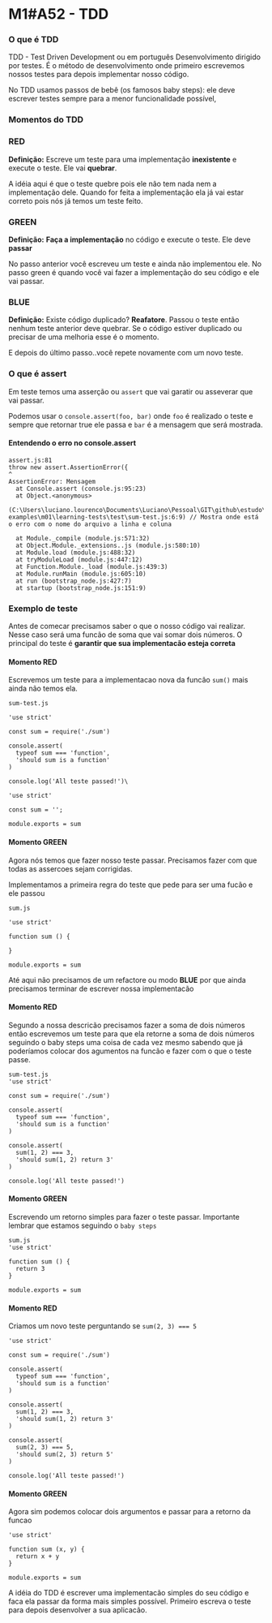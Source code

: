 # M1#A52 - TDD

### O que é TDD
TDD - Test Driven Development ou em português Desenvolvimento dirigido por testes. É o método de desenvolvimento onde primeiro escrevemos nossos testes para depois implementar nosso código.

No TDD usamos passos de bebê (os famosos baby steps): ele deve escrever testes sempre para a menor funcionalidade possível,

### Momentos do TDD

### RED
**Definição:** Escreve um teste para uma implementação **inexistente** e execute o teste. Ele vai **quebrar**.

A idéia aqui é que o teste quebre pois ele não tem nada nem a implementação dele. Quando for feita a implementação ela já vai estar correto pois nós já temos um teste feito.

### GREEN
**Definição:** **Faça a implementação** no código e execute o teste. Ele deve **passar**

No passo anterior você escreveu um teste e ainda não implementou ele. No passo green é quando você vai fazer a implementação do seu código e ele vai passar.


### BLUE
**Definição:** Existe código duplicado? **Reafatore**. Passou o teste então nenhum teste anterior deve quebrar. Se o código estiver duplicado ou precisar de uma melhoria esse é o momento.

E depois do último passo..você repete novamente com um novo teste.

### O que é assert

Em teste temos uma asserção ou `assert` que vai garatir ou asseverar que vai passar.

Podemos usar o `console.assert(foo, bar)` onde `foo` é realizado o teste e sempre que retornar true ele passa e `bar` é a mensagem que será mostrada.

#### Entendendo o erro no console.assert
```
assert.js:81
throw new assert.AssertionError({
^
AssertionError: Mensagem
  at Console.assert (console.js:95:23)
  at Object.<anonymous>
	(C:\Users\luciano.lourenco\Documents\Luciano\Pessoal\GIT\github\estudo\ReactNinjaExample\my-examples\m01\learning-tests\test\sum-test.js:6:9) // Mostra onde está o erro com o nome do arquivo a linha e coluna

  at Module._compile (module.js:571:32)
  at Object.Module._extensions..js (module.js:580:10)
  at Module.load (module.js:488:32)
  at tryModuleLoad (module.js:447:12)
  at Function.Module._load (module.js:439:3)
  at Module.runMain (module.js:605:10)
  at run (bootstrap_node.js:427:7)
  at startup (bootstrap_node.js:151:9)
```

### Exemplo de teste

Antes de comecar precisamos saber o que o nosso código vai realizar. Nesse caso será uma funcão de soma que vai somar dois números. O principal do teste é **garantir que sua implementacão esteja correta**


#### Momento RED
Escrevemos um teste para a implementacao nova da funcão `sum()` mais ainda não temos ela.

```
sum-test.js

'use strict'

const sum = require('./sum')

console.assert(
  typeof sum === 'function',
  'should sum is a function'
)

console.log('All teste passed!')\
```

```
'use strict'

const sum = '';

module.exports = sum
```

#### Momento GREEN
Agora nós temos que fazer nosso teste passar. Precisamos fazer com que todas as assercoes sejam corrigidas.

Implementamos a primeira regra do teste que pede para ser uma fucão e ele passou

```
sum.js

'use strict'

function sum () {

}

module.exports = sum
```

Até aqui não precisamos de um refactore ou modo **BLUE** por que ainda precisamos terminar de escrever nossa implementacão

#### Momento RED
Segundo a nossa descricão precisamos fazer a soma de dois números então escrevemos um teste para que ela retorne a soma de dois números seguindo o baby steps uma coisa de cada vez mesmo sabendo que já poderíamos colocar dos agumentos na funcão e fazer com o que o teste passe.

```
sum-test.js
'use strict'

const sum = require('./sum')

console.assert(
  typeof sum === 'function',
  'should sum is a function'
)

console.assert(
  sum(1, 2) === 3,
  'should sum(1, 2) return 3'
)

console.log('All teste passed!')
```

#### Momento GREEN
Escrevendo um retorno simples para fazer o teste passar. Importante lembrar que estamos seguindo o `baby steps`

```
sum.js
'use strict'

function sum () {
  return 3
}

module.exports = sum
```

#### Momento RED
Criamos um novo teste perguntando se `sum(2, 3) === 5`

```
'use strict'

const sum = require('./sum')

console.assert(
  typeof sum === 'function',
  'should sum is a function'
)

console.assert(
  sum(1, 2) === 3,
  'should sum(1, 2) return 3'
)

console.assert(
  sum(2, 3) === 5,
  'should sum(2, 3) return 5'
)

console.log('All teste passed!')
```


#### Momento GREEN
Agora sim podemos colocar dois argumentos e passar para a retorno da funcao

```
'use strict'

function sum (x, y) {
  return x + y
}

module.exports = sum
```
A idéia do TDD é escrever uma implementacão simples do seu código e faca ela passar da forma mais simples possível. Primeiro escreva o teste para depois desenvolver a sua aplicacão.
